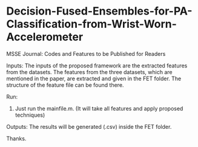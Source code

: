 # Decision-Fused-Ensembles-for-PA-Classification-from-Wrist-Worn-Accelerometer
MSSE Journal: Codes and Features to be Published for Readers

Inputs:
The inputs of the proposed framework are the extracted features from the datasets. The features from the three datasets, which are mentioned in the paper, are extracted and given in the FET folder. The structure of the feature file can be found there. 

Run:
1) Just run the mainfile.m. 
(It will take all features and apply proposed techniques) 

Outputs:
The results will be generated (.csv) inside the FET folder.


Thanks.

